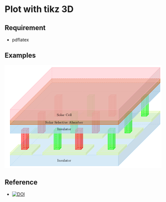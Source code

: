 # Plot with tikz 3D

## Requirement

- pdflatex

## Examples

[![thermo solar cell](solarcell/main.png)](/solarcell)

## Reference

- [![DOI](https://zenodo.org/badge/DOI/10.5281/zenodo.2526396.svg)](https://doi.org/10.5281/zenodo.2526396)
